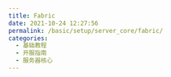 ```yaml
---
title: Fabric
date: 2021-10-24 12:27:56
permalink: /basic/setup/server_core/fabric/
categories: 
  - 基础教程
  - 开服指南
  - 服务器核心
---
```

